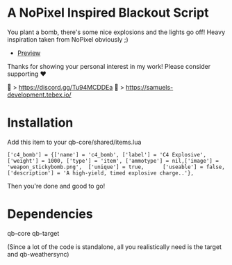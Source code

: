 # A NoPixel Inspired Blackout Script

You plant a bomb, there's some nice explosions and the lights go off! Heavy inspiration taken from NoPixel obviously ;)


- [Preview](https://www.youtube.com/watch?v=DxdVkQSX17I)

Thanks for showing your personal interest in my work! 
Please consider supporting ❤

🔗 > https://discord.gg/Tu94MCDDEa
🔗 > https://samuels-development.tebex.io/

# Installation

Add this item to your qb-core/shared/items.lua
```
['c4_bomb'] = {['name'] = 'c4_bomb', ['label'] = 'C4 Explosive', ['weight'] = 1000, ['type'] = 'item', ['ammotype'] = nil,['image'] = 'weapon_stickybomb.png', 	['unique'] = true, 		['useable'] = false, 	['description'] = 'A high-yield, timed explosive charge..'},
```
Then you're done and good to go! 

# Dependencies

qb-core
qb-target 

(Since a lot of the code is standalone, all you realistically need is the target and qb-weathersync)


